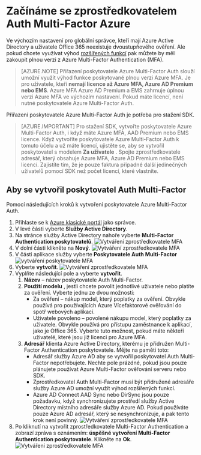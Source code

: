 <properties
    pageTitle="Získání začít Azure Multi-Factor Auth poskytovatele | Microsoft Azure"
    description="Naučte se vytvářet poskytovatele Azure Multi-Factor Auth."
    services="multi-factor-authentication"
    documentationCenter=""
    authors="kgremban"
    manager="femila"
    editor="yossib"/>

<tags
    ms.service="multi-factor-authentication"
    ms.workload="identity"
    ms.tgt_pltfrm="na"
    ms.devlang="na"
    ms.topic="get-started-article"
    ms.date="10/14/2016"
    ms.author="kgremban"/>



# <a name="getting-started-with-an-azure-multi-factor-auth-provider"></a>Začínáme se zprostředkovatelem Auth Multi-Factor Azure
Ve výchozím nastavení pro globální správce, kteří mají Azure Active Directory a uživatele Office 365 neexistuje dvoustupňového ověření. Ale pokud chcete využívat výhod [rozšířených funkcí](multi-factor-authentication-whats-next.md) pak můžete by měl zakoupit plnou verzi z Azure Multi-Factor Authentication (MFA).

> [AZURE.NOTE]  Přiřazení poskytovatele Azure Multi-Factor Auth slouží umožní využít výhod funkce poskytované plnou verzi Azure MFA. Je pro uživatele, kteří **nemají licence až Azure MFA, Azure AD Premium nebo EMS**.  Azure MFA Azure AD Premium a EMS zahrnuje úplnou verzi Azure MFA ve výchozím nastavení.  Pokud máte licencí, není nutné poskytovatele Azure Multi-Factor Auth.

Přiřazení poskytovatele Azure Multi-Factor Auth je potřeba pro stažení SDK.

> [AZURE.IMPORTANT]  Pro stažení SDK, vytvořte poskytovatele Azure Multi-Factor Auth, i když máte Azure MFA, AAD Premium nebo EMS licence.  Když vytvoříte poskytovatele Azure Multi-Factor Auth k tomuto účelu a už máte licencí, ujistěte se, aby se vytvořil poskytovatel s modelem **Za uživatele** . Spojte zprostředkovatele adresář, který obsahuje Azure MFA, Azure AD Premium nebo EMS licencí.  Zajistíte tím, že je pouze faktura případné další jedinečných uživatelů pomocí SDK než počet licencí, které vlastníte.


## <a name="to-create-a-multi-factor-auth-provider"></a>Aby se vytvořil poskytovatel Auth Multi-Factor

Pomocí následujících kroků k vytvoření poskytovatele Azure Multi-Factor Auth.

1. Přihlaste se k [Azure klasické portál](https://manage.windowsazure.com) jako správce.
2. V levé části vyberte **Služby Active Directory**.
3. Na stránce služby Active Directory nahoře vyberte **Multi-Factor Authentication poskytovatelů**.
![Vytváření zprostředkovatele MFA](./media/multi-factor-authentication-get-started-auth-provider/authprovider1.png)
4. V dolní části klikněte na **Nový**.
![Vytváření zprostředkovatele MFA](./media/multi-factor-authentication-get-started-auth-provider/authprovider2.png)
5. V části aplikace služby vyberte **Poskytovatele Auth Multi-Factor**
![vytváření poskytovatele MFA](./media/multi-factor-authentication-get-started-auth-provider/authprovider3.png)
6. Vyberte **vytvořit**.
![Vytváření zprostředkovatele MFA](./media/multi-factor-authentication-get-started-auth-provider/authprovider4.png)
5. Vyplňte následující pole a vyberte **vytvořit**.
    1. **Název** – název poskytovatele Auth Multi-Factor.
    2. **Použití modelu** , jestli chcete povolit jednotlivé uživatele nebo platíte za ověření. Vyberte jednu ze dvou možností:
        - Za ověření – nákup model, který poplatky za ověření. Obvykle používá pro používajících Azure Vícefaktorové ověřování do spotř webových aplikací.
        - Uživatele povoleno – povolené nákupu model, který poplatky za uživatele. Obvykle používá pro přístupu zaměstnance k aplikací, jako je Office 365. Vyberte tuto možnost, pokud máte někteří uživatelé, které jsou již licenci pro Azure MFA.
    2. **Adresář** klienta Azure Active Directory, kterému je přidružen Multi-Factor Authentication poskytovatele. Mějte na paměti toto:
        - Adresář služby Azure AD aby se vytvořil poskytovatel Auth Multi-Factor nepotřebujete. Nechte pole prázdné, pokud jsou pouze plánujete používat Azure Multi-Factor ověřování serveru nebo SDK.
        - Zprostředkovatel Auth Multi-Factor musí být přidružené adresáře služby Azure AD umožní využít výhod rozšířených funkcí.
        - Azure AD Connect AAD Sync nebo DirSync jsou pouze požadavku, když synchronizujete prostředí služby Active Directory místního adresáře služby Azure AD.  Pokud používáte pouze Azure AD adresář, který se nesynchronizuje, a pak tento krok není povinný.
![Vytváření zprostředkovatele MFA](./media/multi-factor-authentication-get-started-auth-provider/authprovider5.png)
5. Po kliknutí na vytvořit zprostředkovatele Multi-Factor Authentication a zobrazí zpráva s oznámením: **úspěšné vytvoření Multi-Factor Authentication poskytovatele**. Klikněte na **Ok**.
![Vytváření zprostředkovatele MFA](./media/multi-factor-authentication-get-started-auth-provider/authprovider6.png)
